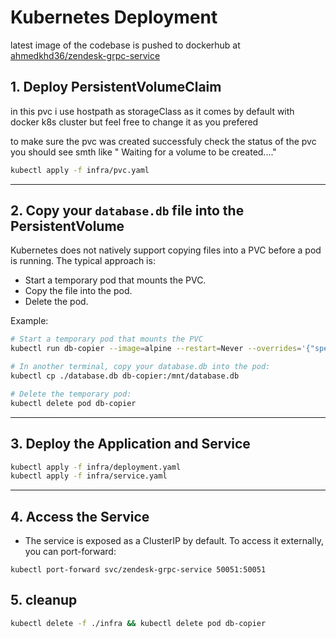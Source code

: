# Kubernetes Deployment

latest image of the codebase is pushed to dockerhub at [ahmedkhd36/zendesk-grpc-service](https://hub.docker.com/r/ahmedkhd36/zendesk-grpc-service)

## 1. Deploy PersistentVolumeClaim

in this pvc i use hostpath as storageClass as it comes by default with docker k8s cluster but feel free to change it as you prefered

to make sure the pvc was created successfuly check the status of the pvc you should see smth like "
Waiting for a volume to be created...."

```bash
kubectl apply -f infra/pvc.yaml
```

---

## 2. Copy your `database.db` file into the PersistentVolume

Kubernetes does not natively support copying files into a PVC before a pod is running. The typical approach is:

- Start a temporary pod that mounts the PVC.
- Copy the file into the pod.
- Delete the pod.

Example:

```bash
# Start a temporary pod that mounts the PVC
kubectl run db-copier --image=alpine --restart=Never --overrides='{"spec":{"volumes":[{"name":"db","persistentVolumeClaim":{"claimName":"zendesk-db-pvc"}}],"containers":[{"name":"db-copier","image":"alpine","command":["sleep","3600"],"volumeMounts":[{"mountPath":"/mnt","name":"db"}]}]}}' -- sleep 3600

# In another terminal, copy your database.db into the pod:
kubectl cp ./database.db db-copier:/mnt/database.db

# Delete the temporary pod:
kubectl delete pod db-copier
```

---

## 3. Deploy the Application and Service

```bash
kubectl apply -f infra/deployment.yaml
kubectl apply -f infra/service.yaml
```

---

## 4. Access the Service

- The service is exposed as a ClusterIP by default. To access it externally, you can port-forward:

```
kubectl port-forward svc/zendesk-grpc-service 50051:50051
```

## 5. cleanup 
```bash
kubectl delete -f ./infra && kubectl delete pod db-copier
```
